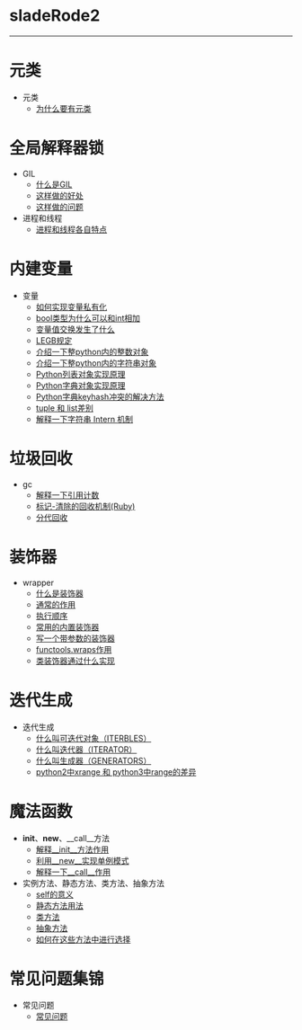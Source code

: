 # sladeRode2

***
# 元类
- 元类
    - [为什么要有元类](元类/元类.md#L1)

# 全局解释器锁
- GIL
    - [什么是GIL](全局解释器锁/GIL.md#L1)
    - [这样做的好处](全局解释器锁/GIL.md#L4)
    - [这样做的问题](全局解释器锁/GIL.md#L7)
- 进程和线程
    - [进程和线程各自特点](全局解释器锁/进程和线程.md#L1)

# 内建变量
- 变量
    - [如何实现变量私有化](内建变量/变量.md#L1)
    - [bool类型为什么可以和int相加](内建变量/变量.md#L7)
    - [变量值交换发生了什么](内建变量/变量.md#L10)
    - [LEGB规定](内建变量/变量.md#L21)
    - [介绍一下整python内的整数对象](内建变量/变量.md#L32)
    - [介绍一下整python内的字符串对象](内建变量/变量.md#L40)
    - [Python列表对象实现原理](内建变量/变量.md#L47)
    - [Python字典对象实现原理](内建变量/变量.md#L53)
    - [Python字典keyhash冲突的解决方法](内建变量/变量.md#L57)
    - [tuple 和 list差别](内建变量/变量.md#L64)
    - [解释一下字符串 Intern 机制](内建变量/变量.md#L68)

# 垃圾回收
- gc
    - [解释一下引用计数](垃圾回收/gc.md#L1)
    - [标记-清除的回收机制(Ruby)](垃圾回收/gc.md#L6)
    - [分代回收](垃圾回收/gc.md#L12)

# 装饰器
- wrapper
    - [什么是装饰器](装饰器/wrapper.md#L12)
    - [通常的作用](装饰器/wrapper.md#L12)
    - [执行顺序](装饰器/wrapper.md#L12)
    - [常用的内置装饰器](装饰器/wrapper.md#L12)
    - [写一个带参数的装饰器](装饰器/wrapper.md#L12)
    - [functools.wraps作用](装饰器/wrapper.md#L12)
    - [类装饰器通过什么实现](装饰器/wrapper.md#L12)

# 迭代生成
- 迭代生成
    - [什么叫可迭代对象（ITERBLES）](迭代生成/迭代生成.md#L12)
    - [什么叫迭代器（ITERATOR）](迭代生成/迭代生成.md#L12)
    - [什么叫生成器（GENERATORS）](迭代生成/迭代生成.md#L12)
    - [python2中xrange 和 python3中range的差异](迭代生成/迭代生成.md#L12)

# 魔法函数
- __init__、__new__、__call__方法
    - [解释__init__方法作用](魔法函数/__init__、__new__、__call__方法.md#L12)
    - [利用__new__实现单例模式](魔法函数/__init__、__new__、__call__方法.md#L12)
    - [解释一下__call__作用](魔法函数/__init__、__new__、__call__方法.md#L12)
- 实例方法、静态方法、类方法、抽象方法
    - [self的意义](魔法函数/实例方法、静态方法、类方法、抽象方法.md#L12)
    - [静态方法用法](魔法函数/实例方法、静态方法、类方法、抽象方法.md#L12)
    - [类方法](魔法函数/实例方法、静态方法、类方法、抽象方法.md#L12)
    - [抽象方法](魔法函数/实例方法、静态方法、类方法、抽象方法.md#L12)
    - [如何在这些方法中进行选择](魔法函数/实例方法、静态方法、类方法、抽象方法.md#L12)
    
# 常见问题集锦
- 常见问题
    - [常见问题](常见问题/常见问题.md#L1)
